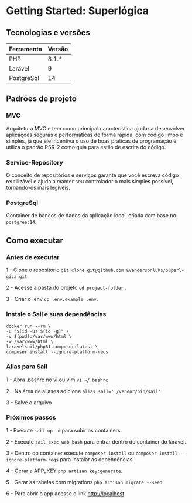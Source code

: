 # Getting Started: Superlógica

## Tecnologias e versões

  Ferramenta                  |  Versão
----------------------------- | --------
PHP                           | 8.1.*
Laravel                       | 9
PostgreSql                    | 14

## Padrões de projeto

### MVC
Arquitetura MVC e tem como principal característica ajudar a desenvolver aplicações seguras e performáticas de forma rápida, com código limpo e simples, já que ele incentiva o uso de boas práticas de programação e utiliza o padrão PSR-2 como guia para estilo de escrita do código.

### Service-Repository
O conceito de repositórios e serviços garante que você escreva código reutilizável e ajuda a manter seu controlador o mais simples possível, tornando-os mais legíveis.

### PostgreSql

Container de bancos de dados da aplicação local, criada com base no ``` postgree:14 ```.

## Como executar

### Antes de executar

1 - Clone o repositório ```git clone git@github.com:Evandersonluks/Superl-gica.git```.

2 - Acesse a pasta do projeto ```cd project-folder``` .

3 - Criar o .env ``` cp .env.example .env ```.

### Instale o Sail e suas dependências

    docker run --rm \
    -u "$(id -u):$(id -g)" \
    -v $(pwd):/var/www/html \
    -w /var/www/html \
    laravelsail/php81-composer:latest \
    composer install --ignore-platform-reqs

### Alias para Sail

1 - Abra .bashrc no vi ou vim ``` vi ~/.bashrc ```

2 - Na área de aliases adicione ``` alias sail='./vendor/bin/sail' ```

3 - Salve o arquivo
### Próximos passos

1 - Execute ``` sail up -d ``` para subir os containers.

2 - Execute ``` sail exec web bash ``` para entrar dentro do container do laravel.

3 - Dentro do container execute ``` composer install ``` ou ``` composer install --ignore-platform-reqs ``` para instalar as dependências.

4 - Gerar a APP_KEY ``` php artisan key:generate ```.

5 - Gerar as tabelas com migrations ``` php artisan migrate --seed ```.

6 - Para abrir o app acesse o link [http://localhost](http://localhost).
